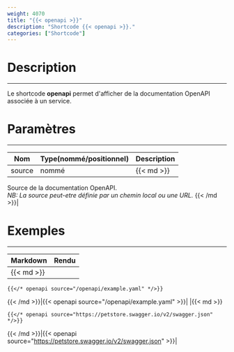 ```yaml
---
weight: 4070
title: "{{< openapi >}}"
description: "Shortcode {{< openapi >}}."
categories: ["Shortcode"]
---
```


# Description
---

Le shortcode **openapi** permet d'afficher de la documentation OpenAPI associée à un service.

# Paramètres
---

| Nom | Type(nommé/positionnel) | Description |
| --- | ----------------------- | ----------- |
| source | nommé |{{< md >}}
Source de la documentation OpenAPI.  
*NB: La source peut-etre définie par un chemin local ou une URL.*
{{< /md >}}|

# Exemples
---

| Markdown | Rendu |
| -------- | ----- |
|{{< md >}}
```
{{</* openapi source="/openapi/example.yaml" */>}}
```
{{< /md >}}|{{< openapi source="/openapi/example.yaml" >}}|
|{{< md >}}
```
{{</* openapi source="https://petstore.swagger.io/v2/swagger.json" */>}}
```
{{< /md >}}|{{< openapi source="https://petstore.swagger.io/v2/swagger.json" >}}|
